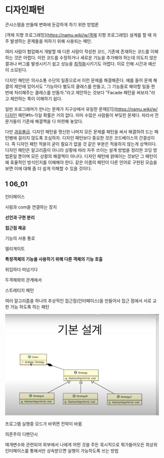 # 디자인패턴

큰시스템을 만들때 변화에 둔감하게 하기 위한 방법론

[객체 지향 프로그래밍](https://namu.wiki/w/객체 지향 프로그래밍) 설계를 할 때 자주 발생하는 문제들을 피하기 위해 사용되는 패턴.

여러 사람이 협업해서 개발할 때 다른 사람이 작성한 코드, 기존에 존재하는 코드를 이해하는 것은 어렵다. 이런 코드를 수정하거나 새로운 기능을 추가해야 하는데 의도치 않은 결과나 버그를 발생시키기 쉽고 성능을 [최적화](https://namu.wiki/w/최적화)시키기도 어렵다. 이로 인해 시간과 예산이 소모된다.

디자인 패턴은 의사소통 수단의 일종으로서 이런 문제를 해결해준다. 예를 들어 문제 해결의 제안에 있어서도 “기능마다 별도의 클래스를 만들고, 그 기능들로 해야할 일을 한번에 처리해주는 클래스를 만들자.”라고 제안하는 것보다 "Facade 패턴을 써보자."라고 제안하는 쪽이 이해하기 쉽다.

일반 프로그래머가 만나는 문제가 지구상에서 유일한 문제[[1\]](https://namu.wiki/w/디자인 패턴#fn-1)일 확률은 거의 없다. 이미 수많은 사람들이 부딪힌 문제다. 따라서 전문가들이 기존에 해결책을 다 마련해 놓았다.

다만 [과유불급](https://namu.wiki/w/과유불급). 디자인 패턴을 맹신한 나머지 모든 문제를 패턴을 써서 해결하려 드는 패턴병에 걸리지 않도록 조심하자. 디자인 패턴보다 중요한 것은 코드베이스의 간결성이다. 즉 디자인 패턴 적용이 굳이 필요가 없을 것 같은 부분은 적용하지 않는게 상책이다. 디자인 패턴은 알고리즘이 아니라 상황에 따라 자주 쓰이는 설계 방법을 정리한 코딩 방법론일 뿐이며 모든 상황의 해결책이 아니다. 디자인 패턴에 얽매이는 것보단 그 패턴이 왜 효율적인 방식인지를 이해해야 한다. 같은 이름의 패턴이 다른 언어로 구현된 모습을 보면 이에 대해 좀 더 쉽게 이해할 수 있을 것이다.

## 1 06_01

인터페이스 

사람과 com을 연결하는 장치

**선언과 구현 분리**

**접근점 제공**

기능의 사용 통로



델리게이트 

**특정객체의 기능을 사용하기 위해 다른 객체의 기능 호출**

위임하다 떠넘기다

두객체와의 관계에서



스트레티지 패턴

여러 알고리즘을 하나의 추상적인 접근점(인터페이스)을 만들어서 접근 점에서 서로 교한 가능 하도록 하는 패턴

![1111](images/83399114-99e26c00-a43b-11ea-8480-c14ad2b9bd81.PNG)

프로그램 실행중 모드가 바뀌면 전략이 바뀜

의존주의 디펜던시

매개변수와 관련되어 외부에서 나에게 어떤 것을 주든 묵시적으로 뭐가들어오든 최상위 인터페이스를 통해서만 상속받으면 실행이 가능하도록 쓰는 방법 